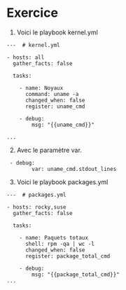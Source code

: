# Exercice

1. Voici le playbook kernel.yml
```
---  # kernel.yml

- hosts: all
  gather_facts: false

  tasks:

    - name: Noyaux
      command: uname -a
      changed_when: false
      register: uname_cmd

    - debug:
        msg: "{{uname_cmd}}"

...
```

2. Avec le paramètre var.

```
 - debug:
        var: uname_cmd.stdout_lines
```

3. Voici le playbook packages.yml
```
---  # packages.yml

- hosts: rocky,suse
  gather_facts: false

  tasks:

    - name: Paquets totaux
      shell: rpm -qa | wc -l
      changed_when: false
      register: package_total_cmd

    - debug:
        msg: "{{package_total_cmd}}"
...
```